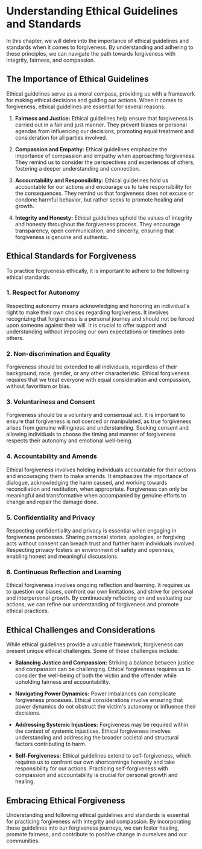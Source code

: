 Understanding Ethical Guidelines and Standards
=========================================================

In this chapter, we will delve into the importance of ethical guidelines and standards when it comes to forgiveness. By understanding and adhering to these principles, we can navigate the path towards forgiveness with integrity, fairness, and compassion.

The Importance of Ethical Guidelines
------------------------------------

Ethical guidelines serve as a moral compass, providing us with a framework for making ethical decisions and guiding our actions. When it comes to forgiveness, ethical guidelines are essential for several reasons:

1. **Fairness and Justice:** Ethical guidelines help ensure that forgiveness is carried out in a fair and just manner. They prevent biases or personal agendas from influencing our decisions, promoting equal treatment and consideration for all parties involved.

2. **Compassion and Empathy:** Ethical guidelines emphasize the importance of compassion and empathy when approaching forgiveness. They remind us to consider the perspectives and experiences of others, fostering a deeper understanding and connection.

3. **Accountability and Responsibility:** Ethical guidelines hold us accountable for our actions and encourage us to take responsibility for the consequences. They remind us that forgiveness does not excuse or condone harmful behavior, but rather seeks to promote healing and growth.

4. **Integrity and Honesty:** Ethical guidelines uphold the values of integrity and honesty throughout the forgiveness process. They encourage transparency, open communication, and sincerity, ensuring that forgiveness is genuine and authentic.

Ethical Standards for Forgiveness
---------------------------------

To practice forgiveness ethically, it is important to adhere to the following ethical standards:

### 1. Respect for Autonomy

Respecting autonomy means acknowledging and honoring an individual's right to make their own choices regarding forgiveness. It involves recognizing that forgiveness is a personal journey and should not be forced upon someone against their will. It is crucial to offer support and understanding without imposing our own expectations or timelines onto others.

### 2. Non-discrimination and Equality

Forgiveness should be extended to all individuals, regardless of their background, race, gender, or any other characteristic. Ethical forgiveness requires that we treat everyone with equal consideration and compassion, without favoritism or bias.

### 3. Voluntariness and Consent

Forgiveness should be a voluntary and consensual act. It is important to ensure that forgiveness is not coerced or manipulated, as true forgiveness arises from genuine willingness and understanding. Seeking consent and allowing individuals to choose the timing and manner of forgiveness respects their autonomy and emotional well-being.

### 4. Accountability and Amends

Ethical forgiveness involves holding individuals accountable for their actions and encouraging them to make amends. It emphasizes the importance of dialogue, acknowledging the harm caused, and working towards reconciliation and restitution, when appropriate. Forgiveness can only be meaningful and transformative when accompanied by genuine efforts to change and repair the damage done.

### 5. Confidentiality and Privacy

Respecting confidentiality and privacy is essential when engaging in forgiveness processes. Sharing personal stories, apologies, or forgiving acts without consent can breach trust and further harm individuals involved. Respecting privacy fosters an environment of safety and openness, enabling honest and meaningful discussions.

### 6. Continuous Reflection and Learning

Ethical forgiveness involves ongoing reflection and learning. It requires us to question our biases, confront our own limitations, and strive for personal and interpersonal growth. By continuously reflecting on and evaluating our actions, we can refine our understanding of forgiveness and promote ethical practices.

Ethical Challenges and Considerations
-------------------------------------

While ethical guidelines provide a valuable framework, forgiveness can present unique ethical challenges. Some of these challenges include:

* **Balancing Justice and Compassion:** Striking a balance between justice and compassion can be challenging. Ethical forgiveness requires us to consider the well-being of both the victim and the offender while upholding fairness and accountability.

* **Navigating Power Dynamics:** Power imbalances can complicate forgiveness processes. Ethical considerations involve ensuring that power dynamics do not obstruct the victim's autonomy or influence their decisions.

* **Addressing Systemic Injustices:** Forgiveness may be required within the context of systemic injustices. Ethical forgiveness involves understanding and addressing the broader societal and structural factors contributing to harm.

* **Self-Forgiveness:** Ethical guidelines extend to self-forgiveness, which requires us to confront our own shortcomings honestly and take responsibility for our actions. Practicing self-forgiveness with compassion and accountability is crucial for personal growth and healing.

Embracing Ethical Forgiveness
-----------------------------

Understanding and following ethical guidelines and standards is essential for practicing forgiveness with integrity and compassion. By incorporating these guidelines into our forgiveness journeys, we can foster healing, promote fairness, and contribute to positive change in ourselves and our communities.

